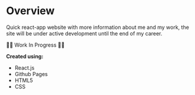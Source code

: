 # Overview

Quick react-app website with more information about me and my work,
the site will be under active development until the end of my career.

🔨🧱 Work In Progress 🔨🧱

**Created using:**

- React.js
- Github Pages
- HTML5
- CSS